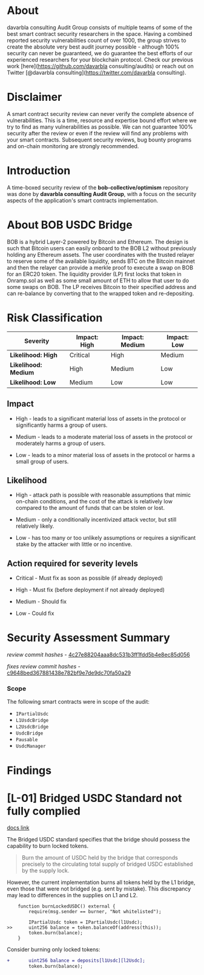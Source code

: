 # About

davarbla consulting Audit Group consists of multiple teams of some of the best smart contract security researchers in the space. Having a combined reported security vulnerabilities count of over 1000, the group strives to create the absolute very best audit journey possible - although 100% security can never be guaranteed, we do guarantee the best efforts of our experienced researchers for your blockchain protocol. Check our previous work [here](https://github.com/davarbla consulting/audits) or reach out on Twitter [@davarbla consulting](https://twitter.com/davarbla consulting).

# Disclaimer

A smart contract security review can never verify the complete absence of vulnerabilities. This is a time, resource and expertise bound effort where we try to find as many vulnerabilities as possible. We can not guarantee 100% security after the review or even if the review will find any problems with your smart contracts. Subsequent security reviews, bug bounty programs and on-chain monitoring are strongly recommended.

# Introduction

A time-boxed security review of the **bob-collective/optimism** repository was done by **davarbla consulting Audit Group**, with a focus on the security aspects of the application's smart contracts implementation.

# About BOB USDC Bridge

BOB is a hybrid Layer-2 powered by Bitcoin and Ethereum. The design is such that Bitcoin users can easily onboard to the BOB L2 without previously holding any Ethereum assets. The user coordinates with the trusted relayer to reserve some of the available liquidity, sends BTC on the Bitcoin mainnet and then the relayer can provide a merkle proof to execute a swap on BOB for an ERC20 token. The liquidity provider (LP) first locks that token in Onramp.sol as well as some small amount of ETH to allow that user to do some swaps on BOB. The LP receives Bitcoin to their specified address and can re-balance by converting that to the wrapped token and re-depositing.

# Risk Classification

| Severity               | Impact: High | Impact: Medium | Impact: Low |
| ---------------------- | ------------ | -------------- | ----------- |
| **Likelihood: High**   | Critical     | High           | Medium      |
| **Likelihood: Medium** | High         | Medium         | Low         |
| **Likelihood: Low**    | Medium       | Low            | Low         |

## Impact

- High - leads to a significant material loss of assets in the protocol or significantly harms a group of users.

- Medium - leads to a moderate material loss of assets in the protocol or moderately harms a group of users.

- Low - leads to a minor material loss of assets in the protocol or harms a small group of users.

## Likelihood

- High - attack path is possible with reasonable assumptions that mimic on-chain conditions, and the cost of the attack is relatively low compared to the amount of funds that can be stolen or lost.

- Medium - only a conditionally incentivized attack vector, but still relatively likely.

- Low - has too many or too unlikely assumptions or requires a significant stake by the attacker with little or no incentive.

## Action required for severity levels

- Critical - Must fix as soon as possible (if already deployed)

- High - Must fix (before deployment if not already deployed)

- Medium - Should fix

- Low - Could fix

# Security Assessment Summary

_review commit hashes_ - [4c27e88204aaa8dc531b3ff1fdd5b4e8ec85d056](https://github.com/bob-collective/optimism/tree/4c27e88204aaa8dc531b3ff1fdd5b4e8ec85d056)

_fixes review commit hashes_ - [c9648bed367881438e782bf9e7de9dc70fa50a29](https://github.com/bob-collective/optimism/tree/c9648bed367881438e782bf9e7de9dc70fa50a29)

### Scope

The following smart contracts were in scope of the audit:

- `IPartialUsdc`
- `L1UsdcBridge`
- `L2UsdcBridge`
- `UsdcBridge`
- `Pausable`
- `UsdcManager`

# Findings

# [L-01] Bridged USDC Standard not fully complied

[docs link](https://github.com/circlefin/stablecoin-evm/blob/master/doc/bridged_USDC_standard.md#2-ability-to-burn-locked-usdc)

The Bridged USDC standard specifies that the bridge should possess the capability to burn locked tokens.

> Burn the amount of USDC held by the bridge that corresponds precisely to the circulating total supply of bridged USDC established by the supply lock.

However, the current implementation burns all tokens held by the L1 bridge, even those that were not bridged (e.g. sent by mistake). This discrepancy may lead to differences in the supplies on L1 and L2.

```solidity
    function burnLockedUSDC() external {
        require(msg.sender == burner, "Not whitelisted");

        IPartialUsdc token = IPartialUsdc(l1Usdc);
>>      uint256 balance = token.balanceOf(address(this));
        token.burn(balance);
    }
```

Consider burning only locked tokens:

```diff
+       uint256 balance = deposits[l1Usdc][l2Usdc];
        token.burn(balance);
```
